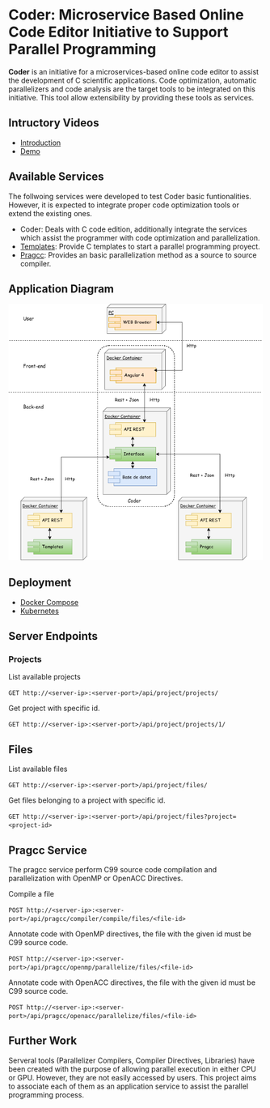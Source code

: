# Coder: Microservice Based Online Code Editor Initiative to Support Parallel Programming

**Coder** is an initiative for a microservices-based online code editor to assist the development of C scientific applications. Code optimization, automatic parallelizers and code analysis are the target tools to be integrated on this initiative.
This tool allow extensibility by providing these tools as services.

## Intructory Videos

* [Introduction](https://www.youtube.com/watch?v=0I5hRkwDllk&t=8s)
* [Demo](https://www.youtube.com/watch?v=ixcd9PUuE3I)

## Available Services

The follwoing services were developed to test Coder basic funtionalities. However, it is expected to integrate proper code optimization tools or extend the existing ones.

* Coder: Deals with C code edition, additionally integrate the services which assist the programmer with code optimization and parallelization.
* [Templates](https://github.com/DonAurelio/parallel-templates): Provide C templates to start a parallel programming proyect.
* [Pragcc](https://github.com/DonAurelio/pragcc): Provides an basic parallelization method as a source to source compiler.

## Application Diagram

![alt text](https://github.com/DonAurelio/coder/blob/master/doc/deploy_diagram.png)

## Deployment

* [Docker Compose](https://github.com/DonAurelio/coder/tree/master/compose) 
* [Kubernetes](https://github.com/DonAurelio/coder/tree/master/kubernetes)


## Server Endpoints

### Projects

List available projects

`GET http://<server-ip>:<server-port>/api/project/projects/`

Get project with specific id. 

`GET http://<server-ip>:<server-port>/api/project/projects/1/`

## Files

List available files

`GET http://<server-ip>:<server-port>/api/project/files/`

Get files belonging to a project with specific id.

`GET http://<server-ip>:<server-port>/api/project/files?project=<project-id>`

## Pragcc Service

The pragcc service perform C99 source code compilation and parallelization with OpenMP or OpenACC Directives.

Compile a file

`POST http://<server-ip>:<server-port>/api/pragcc/compiler/compile/files/<file-id>`

Annotate code with OpenMP directives, the file with the given id must be C99 source code.

`POST http://<server-ip>:<server-port>/api/pragcc/openmp/parallelize/files/<file-id>`

Annotate code with OpenACC directives, the file with the given id must be C99 source code.

`POST http://<server-ip>:<server-port>/api/pragcc/openacc/parallelize/files/<file-id>`


## Further Work

Serveral tools (Parallelizer Compilers, Compiler Directives, Libraries) have been created with the purpose of allowing parallel execution in either CPU or GPU. However, they are not easily accessed by users. This project aims to associate each of them as an application service to assist the parallel programming process.

